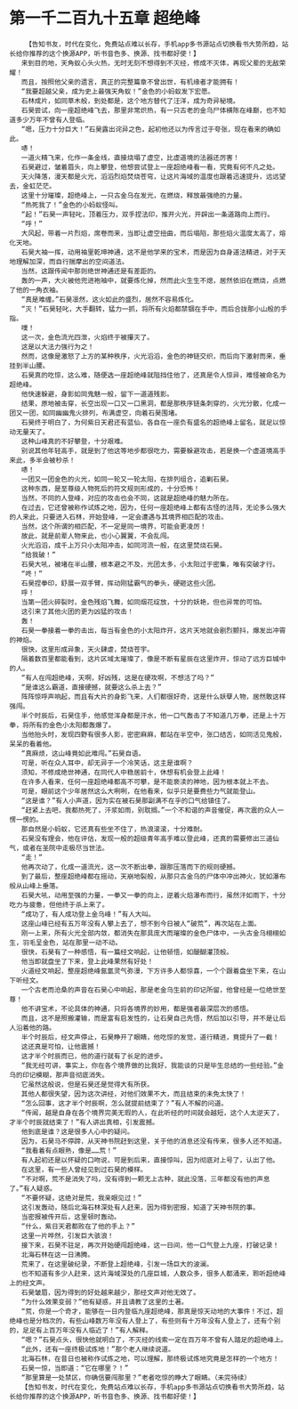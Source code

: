 # 第一千二百九十五章 超绝峰
        【告知书友，时代在变化，免费站点难以长存，手机app多书源站点切换看书大势所趋，站长给你推荐的这个换源APP，听书音色多、换源、找书都好使！】
       来到目的地，天角蚁心头火热，无时无刻不想得到不灭经，修成不灭体，再现父辈的无敌荣耀！
       而且，按照他父亲的遗言，真正的完整篇章不曾出世，有机缘者才能拥有！
       “我要超越父亲，成为史上最强天角蚁！”金色的小蚂蚁发下宏愿。
       石林成片，如同草木般，到处都是，这个地方替代了汪洋，成为奇异秘境。
       石昊尝试，向一座超绝峰飞去，那里非常炽热，有一只古老的金乌尸体横陈在峰巅，也不知道多少万年不曾有人登临。
       “嗯，压力十分巨大！”石昊露出诧异之色，起初他还以为传言过于夸张，现在看来的确如此。
       哧！
       一道火精飞来，化作一条金线，直接烧塌了虚空，比虚道境的法器还厉害！
       石昊避过，皱着眉头，向上攀登，他想尝试登上一座超绝峰看一看，究竟有何不凡之处。
       天火降落，漫天都是火光，滔滔烈焰焚烧苍穹，让这片海域的温度也跟着迅速提升，远远望去，金虹茫茫。
       这里十分璀璨，超绝峰上，一只古金乌在发光，在燃烧，释放最强绝的力量。
       “热死我了！”金色的小蚂蚁怪叫。
       “起！”石昊一声轻叱，顶着压力，双手捏法印，推开火光，开辟出一条道路向上而行。
       “呼！”
       大风起，带着一片烈焰，席卷而来，当即让虚空扭曲，而后塌陷，那些焰火温度太高了，熔化天地。
       石昊大袖一挥，动用袖里乾坤神通，这不是他学来的宝术，而是因为自身道法精进，对于天地理解加深，而自行揣摩出的空间道法。
       当然，这跟传闻中那则绝世神通还是有差距的。
       轰的一声，大火被他兜进袍袖中，就要炼化掉，然而此火生生不熄，居然依旧在燃烧，点燃了他的一角衣袖。
       “真是难缠。”石昊凛然，这火如此的盛烈，居然不容易炼化。
       “灭！”石昊轻叱，大手翻转，猛力一抓，将所有火焰都禁锢在手中，而后合拢那小山般的手指。
       噗！
       这一次，金色流光四泄，火焰终于被攥灭了。
       这是以大法力强行为之！
       然而，这像是激怒了上方的某种秩序，火光滔滔，金色的神链交织，而后向下激射而来，垂挂到半山腰。
       石昊真的吃惊，这么难，随便选一座超绝峰就阻挡住他了，还真是令人惊异，难怪被命名为超绝峰。
       他快速躲避，身影如同鬼魅一般，留下一道道残影。
       结果，原地被击穿，长空出现一口又一口黑洞，都是那秩序链条刺穿的，火光分散，化成一团又一团，如同幽幽鬼火排列，布满虚空，向着石昊围堵。
       石昊终于明白了，为何紫日天君还有蓝仙，各自在一座负有盛名的超绝峰上留名，就足以惊动无量天了。
       这种山峰真的不好攀登，十分艰难。
       别说其他年轻高手，就是到了他这等地步都很吃力，需要躲避攻击，若是换一个虚道境高手来此，多半会被秒杀！
       哧！
       一团又一团金色的火光，如同一轮又一轮太阳，在排列组合，追剿石昊。
       这种东西，是至尊级人物死后的符文规则形成的，十分恐怖！
       当然，不同的人登峰，对应的攻击也会不同，这就是超绝峰的魅力所在。
       在过去，它还曾被称作试炼之地，因为，任何一座超绝峰上都有古怪的法阵，无论多么强大的人来此，只要进入石林，开始登峰，一定会遭遇与其境界相匹配的攻击。
       当然，这个所谓的相匹配，不一定是同一境界，可能会更凌厉！
       故此，就是前辈人物来此，也小心翼翼，不会乱闯。
       火光滔滔，成千上万只小太阳冲击，如同河流一般，在这里焚烧石昊。
       “给我破！”
       石昊大吼，被堵在半山腰，根本避之不及，光团太多，小太阳过于密集，唯有突破才行。
       “咚！”
       石昊捏拳印，舒展一双手臂，挥动刚猛霸气的拳头，硬砸这些火团。
       呼！
       当第一团火碎裂时，金色残焰飞舞，如同烟花绽放，十分的妖艳，但也异常的可怕。
       这引来了其他火团的更为凶猛的攻击！
       轰！
       石昊一拳接着一拳的击出，每当有金色的小太阳炸开，这片天地就会剧烈颤抖，爆发出冲霄的神焰。
       很快，这里形成异象，天火肆虐，焚烧苍宇。
       隔着数百里都能看到，这片区域太璀璨了，像是不断有星辰在这里炸开，惊动了远方巨城中的人。
       “有人在闯超绝峰，天啊，好凶残，这是在硬攻啊，不想活了吗？”
       “是谁这么霸道，直接硬撼，就要这么杀上去？”
       阵阵惊呼声响起，而且有大片的身影飞来，人们都很好奇，这是什么妖孽人物，居然敢这样强闯。
       半个时辰后，石昊住手，他感觉浑身都是汗水，他一口气轰击了不知道几万拳，还是上十万拳，将所有的金色小太阳都轰爆了。
       当他抬头时，发现四野有很多人影，密密麻麻，都站在半空中，张口结舌，如同活见鬼般，呆呆的看着他。
       “真麻烦，这山峰竟如此难闯。”石昊自语。
       可是，听在众人耳中，却无异于一个冷笑话，这主是谁啊？
       须知，不修成绝世神通，在同代人中稳居前十，休想有机会登上此峰！
       在许多人看来，任何一座超绝峰都高不可攀，是不能亵渎的神地，因为根本就上不去。
       可是，眼前这个少年居然这么大咧咧，在他看来，似乎只是要费些力气就能登山。
       “这是谁？”有人小声道，因为实在被石昊那副满不在乎的口气给镇住了。
       “赶紧上去吧，我都热死了，汗浆如雨，别耽搁。”一个不和谐的声音催促，再次震的众人一愣一愣的。
       那自然是小蚂蚁，它还真有些坐不住了，热浪滚滚，十分难耐。
       石昊没有理会，他在评估，发现一般的超级青年高手难以登此峰，还真的需要修出三道仙气，或者在圣院中走极尽当世法。
       “走！”
       他再次动了，化成一道流光，这一次不断出拳，跟那压落而下的规则硬撼。
       到了最后，整座超绝峰都在摇动，天崩地裂般，从那只古金乌的尸体中冲出神火，犹如瀑布般从山峰上垂落。
       石昊大吼，动用至强的力量，一拳又一拳的向上，逆着火焰瀑布而行，虽然汗如雨下，十分吃力与疲惫，但他终于杀上来了。
       “成功了，有人成功登上金乌峰！”有人大叫。
       这座山峰已经有五万年没有人攀上去了，想不到今日被人“破荒”，再次站在上面。
       刚一上来，所有火光全部内敛，都消失在那具庞大而璀璨的金色尸体中，一头古金乌栩栩如生，羽毛呈金色，站在那里一动不动。
       很快，石昊有了一种感悟，有一篇经文响起，让他顿悟，如醍醐灌顶般。
       他当即就盘坐了下来，登上此峰果然有好处！
       火道经文响起，整座超绝峰氤氲灵气弥漫，下方许多人都惊喜，一个个跟着盘坐下来，在山下听经文。
       一个古老而沧桑的声音在石昊心中响起，那是老金乌生前的印记所留，他曾经是一位绝世至尊！
       他不讲宝术，不论具体的神通，只将各境界的妙用，都是强者最深层次的感悟。
       而且，这不是照搬灌输，而是富有启发性的，让石昊自己先悟，然后加以引导，并不是让后人沿着他的路。
       半个时辰后，经文声停止，石昊睁开了眼睛，他吃惊的发觉，道行精进，竟提升了一截！
       这还真是可怕，让他震撼！
       这才半个时辰而已，他的道行就有了长足的进步。
       “我无经可讲，事实上，你在各个境界做的比我好，我能谈的只是毕生总结的一些经验。”金乌的印记模糊，那声音彻底消失。
       它虽然这般说，但是石昊还是觉得大有所获。
       其他人都很失望，因为这次讲经，对他们效果不大，而且结束的未免太快了！
       “怎么回事，这才半个时辰啊，怎么就提前结束了？”有人不解的问道。
       “传闻，越是自身在各个境界完美无瑕的人，在此听经的时间就会越短，这个人太逆天了，才半个时辰就结束了！”有人讲出真相，引发震撼。
       他到底是谁？这是很多人心中的疑问。
       因为，石昊马不停蹄，从天神书院赶到这里，关于他的消息还没有传来，很多人还不知道。
       “我看着有点眼熟，像是……荒！”
       有人起初还是以怀疑的口吻说，可是到后来，直接惊叫，因为彻底对上号了，认出了他。
       在这里，有一些人曾经见到过石昊的模样。
       “不对啊，荒不是消失了吗，没有得到一颗无上古种，就此没落，三年都没有他的声息了。”有人疑惑。
       “不要怀疑，这绝对是荒，我亲眼见过！”
       这引发轰动，随后北海石林深处有人赶来，因为得到密报，知道了天神书院的事。
       当密报被传开后，这里顿时轰动。
       “什么，紫日天君都败在了他的手上？”
       这里一片哗然，引发巨大骇浪！
       接下来，石昊不驻足，再次开始硬闯超绝峰，这一日间，他一口气登上九座，打破记录！
       北海石林在这一日沸腾。
       荒来了，在这里破纪录，不断登上超绝峰，引发一场巨大的波澜。
       也不知道有多少人赶来，这片海域深处的几座巨城，人数众多，很多人都涌来，聆听超绝峰上的经文声。
       石昊皱眉，因为得到的好处越来越少，那经文声对他无效了。
       “为什么效果变弱？”他有疑惑，并且请教了这里的土著。
       “荒，你是一个奇才，能够在一日内登临九座超绝峰，那真是惊天动地的大事件！不过，超绝峰也是分档次的，有些山峰数万年没有人登上了，有些则有十万年没有人登上了，还有个别的，足足有上百万年没有人临近了！”有人解释。
       “嗯？”石昊点头，很快他就明白了，不灭经的线索一定在百万年不曾有人踏足的超绝峰上。
       “此外，还有一座终极试炼地！”那个老人继续说道。
       北海石林，在昔日也被称作试炼之地，可以理解，那终极试炼地究竟是怎样的一个地方！
       石昊一惊，当即道：“它在哪里？！”
       “那里算是一处禁区，你确信要闯那里？”老者吃惊的睁大了眼睛。（未完待续）
       【告知书友，时代在变化，免费站点难以长存，手机app多书源站点切换看书大势所趋，站长给你推荐的这个换源APP，听书音色多、换源、找书都好使！】